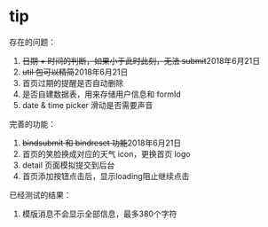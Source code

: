 # tip
存在的问题：
1.  ~~日期 + 时间的判断，如果小于此时此刻，无法 submit~~2018年6月21日
2.  ~~util 包可以精简~~2018年6月21日
3. 首页过期的提醒是否自动删除
4. 是否自建数据表，用来存储用户信息和 formId
5. date & time picker 滑动是否需要声音

完善的功能：
1.  ~~bindsubmit 和 bindreset 功能~~2018年6月21日
2. 首页的笑脸换成对应的天气 icon，更换首页 logo
3. detail 页面模拟提交到后台
4. 首页添加按钮点击后，显示loading阻止继续点击

已经测试的结果：
1. 模版消息不会显示全部信息，最多380个字符

